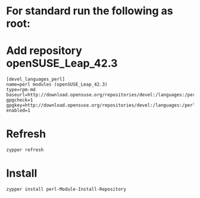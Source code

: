 

# For standard run the following as root:
# Add repository openSUSE_Leap_42.3

```
[devel_languages_perl]
name=perl modules (openSUSE_Leap_42.3)
type=rpm-md
baseurl=http://download.opensuse.org/repositories/devel:/languages:/perl/openSUSE_Leap_42.3/
gpgcheck=1
gpgkey=http://download.opensuse.org/repositories/devel:/languages:/perl/openSUSE_Leap_42.3/repodata/repomd.xml.key
enabled=1
```
# Refresh
```
zypper refresh
```
# Install
```
zypper install perl-Module-Install-Repository
```

